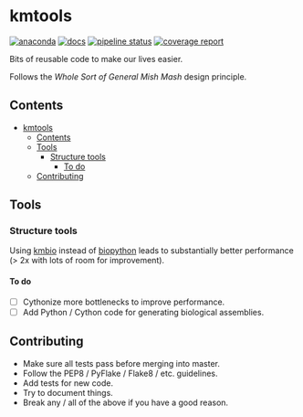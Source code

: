 # kmtools

[![anaconda](https://img.shields.io/conda/dn/kimlab/kmtools.svg)](https://anaconda.org/kimlab/kmtools/)
[![docs](https://img.shields.io/badge/docs-v0.1.0-blue.svg?version=latest)](https://kimlab.gitlab.io/kmtools/v0.1.0/)
[![pipeline status](https://gitlab.com/kimlab/kmtools/badges/v0.1.0/pipeline.svg)](https://gitlab.com/kimlab/kmtools/commits/v0.1.0/)
[![coverage report](https://gitlab.com/kimlab/kmtools/badges/v0.1.0/coverage.svg)](https://kimlab.gitlab.io/kmtools/v0.1.0/htmlcov/)

Bits of reusable code to make our lives easier.

Follows the *Whole Sort of General Mish Mash* design principle.

## Contents

- [kmtools](#kmtools)
  - [Contents](#contents)
  - [Tools](#tools)
    - [Structure tools](#structure-tools)
      - [To do](#to-do)
  - [Contributing](#contributing)

## Tools

### Structure tools

Using [kmbio](https://github.com/kimlaborg/kmbio) instead of [biopython](https://github.com/biopython/biopython) leads to substantially better performance (> 2x with lots of room for improvement).

#### To do

- [ ] Cythonize more bottlenecks to improve performance.
- [ ] Add Python / Cython code for generating biological assemblies.

## Contributing

- Make sure all tests pass before merging into master.
- Follow the PEP8 / PyFlake / Flake8 / etc. guidelines.
- Add tests for new code.
- Try to document things.
- Break any / all of the above if you have a good reason.
